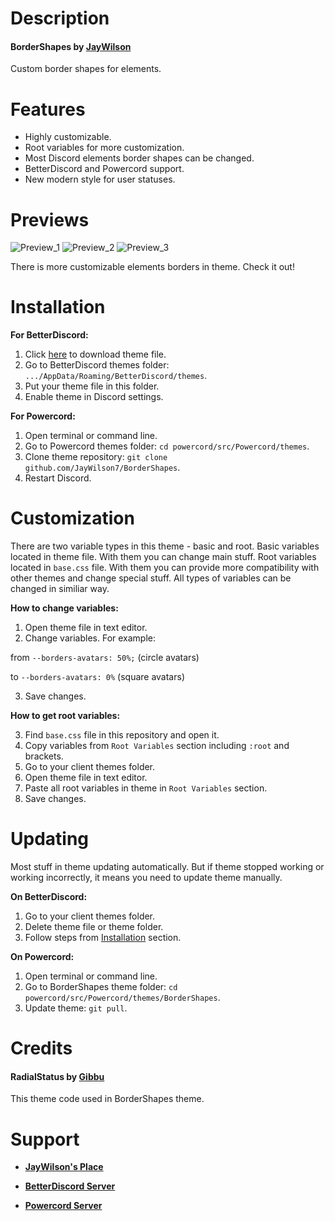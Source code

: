 # Description

#### BorderShapes by [JayWilson](https://github.com/JayWilson7)

Custom border shapes for elements.

# Features

- Highly customizable.
- Root variables for more customization.
- Most Discord elements border shapes can be changed.
- BetterDiscord and Powercord support.
- New modern style for user statuses.

# Previews

![Preview_1](https://github.com/JayWilson7/BorderShapes/raw/master/Previews/Preview_1.png)
![Preview_2](https://github.com/JayWilson7/BorderShapes/raw/master/Previews/Preview_2.png)
![Preview_3](https://github.com/JayWilson7/BorderShapes/raw/master/Previews/Preview_3.png)

There is more customizable elements borders in theme. Check it out!

# Installation 

**For BetterDiscord:**

1. Click [here](https://betterdiscord.net/ghdl?id=3403) to download theme file.
2. Go to BetterDiscord themes folder: `.../AppData/Roaming/BetterDiscord/themes`.
3. Put your theme file in this folder.
4. Enable theme in Discord settings.

**For Powercord:**

1. Open terminal or command line.
2. Go to Powercord themes folder: `cd powercord/src/Powercord/themes`.
3. Clone theme repository: `git clone github.com/JayWilson7/BorderShapes`.
4. Restart Discord.

# Customization

There are two variable types in this theme - basic and root. Basic variables located in theme file. With them you can change main stuff. Root variables located in `base.css` file. With them you can provide more compatibility with other themes and change special stuff. All types of variables can be changed in similiar way.

**How to change variables:**

1. Open theme file in text editor.
2. Change variables. For example:

from `--borders-avatars: 50%;` (circle avatars)

to `--borders-avatars: 0%` (square avatars)

3. Save changes.

**How to get root variables:**

3. Find `base.css` file in this repository and open it.
4. Copy variables from `Root Variables` section including `:root` and brackets.
1. Go to your client themes folder.
2. Open theme file in text editor.
5. Paste all root variables in theme in `Root Variables` section.
6. Save changes.

# Updating

Most stuff in theme updating automatically. But if theme stopped working or working incorrectly, it means you need to update theme manually.

**On BetterDiscord:**

1. Go to your client themes folder.
2. Delete theme file or theme folder.
3. Follow steps from [Installation](https://github.com/JayWilson7/BorderShapes#installation) section.

**On Powercord:**

1. Open terminal or command line.
2. Go to BorderShapes theme folder: `cd powercord/src/Powercord/themes/BorderShapes`.
3. Update theme: `git pull`.

# Credits

#### RadialStatus by [Gibbu](https://github.com/Gibbu)

This theme code used in BorderShapes theme.

# Support

- [**JayWilson's Place**](https://discord.gg/jcDvkVk)

- [**BetterDiscord Server**](https://discord.gg/0Tmfo5ZbORCRqbAd)

- [**Powercord Server**](https://discord.gg/vVe4fsGFEP)

